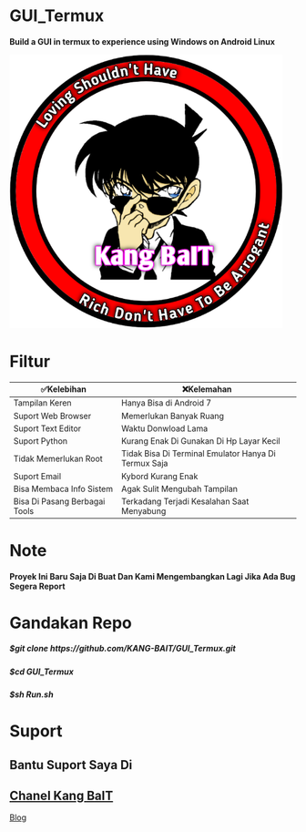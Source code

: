 # GUI_Termux
<h4>Build a GUI in termux to experience using Windows on Android Linux














![GitHub Logo](/docs/20210322_094134.png)




# Filtur



  ✅Kelebihan  | ❌Kelemahan 
----------- | -----------
Tampilan Keren | Hanya Bisa di Android 7 
Suport Web Browser | Memerlukan Banyak Ruang
Suport Text Editor | Waktu Donwload Lama
Suport Python | Kurang Enak Di Gunakan Di Hp Layar Kecil
Tidak Memerlukan Root | Tidak Bisa Di Terminal Emulator Hanya Di Termux Saja
Suport Email | Kybord Kurang Enak
Bisa Membaca Info Sistem | Agak Sulit Mengubah Tampilan
Bisa Di Pasang Berbagai Tools | Terkadang Terjadi Kesalahan Saat Menyabung


# Note

<h4>Proyek Ini Baru Saja Di Buat Dan Kami Mengembangkan Lagi Jika Ada Bug Segera Report


# Gandakan Repo

<h5>$git clone
https://github.com/KANG-BAIT/GUI_Termux.git
<h5>$cd GUI_Termux
<h5>$sh Run.sh





# Suport
Bantu Suport Saya Di 
--
<a href="https://youtube.com/c/KangBaIT">Chanel Kang BaIT</a>
--
<a href="kang-bait.blogspot.com">Blog</a>
